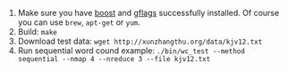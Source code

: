 1. Make sure you have [boost](http://www.boost.org/) and [gflags](https://gflags.github.io/gflags/) successfully installed. Of course you can use `brew`, `apt-get` or `yum`.
2. Build: `make`
3. Download test data: `wget http://xunzhangthu.org/data/kjv12.txt`
4. Run sequential word cound example: `./bin/wc_test --method sequential --nmap 4 --nreduce 3 --file kjv12.txt` 
